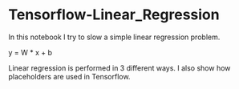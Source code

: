 # Tensorflow-Linear_Regression

In this notebook I try to slow a simple linear regression problem.

y = W * x + b

Linear regression is performed in 3 different ways. I also show how placeholders are used in Tensorflow.
